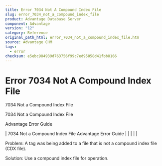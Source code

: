 ```yaml
---
title: Error 7034 Not A Compound Index File
slug: error_7034_not_a_compound_index_file
product: Advantage Database Server
component: Advantage
version: "12"
category: Reference
original_path_html: error_7034_not_a_compound_index_file.htm
source: Advantage CHM
tags:
  - error
checksum: e5ebc984939d763756f99c7ed95858d41fbb8166
---
```


# Error 7034 Not A Compound Index File

7034 Not a Compound Index File

7034 Not a Compound Index File

Advantage Error Guide

| 7034 Not a Compound Index File  Advantage Error Guide |  |  |  |  |

Problem: A tag was being added to a file that is not a compound index file (CDX file).

Solution: Use a compound index file for operation.
